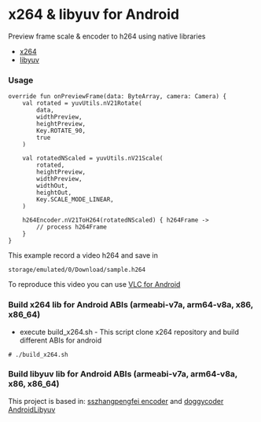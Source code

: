 # x264 & libyuv for Android

Preview frame scale & encoder to h264 using native libraries
* [x264]
* [libyuv]
### Usage

```
override fun onPreviewFrame(data: ByteArray, camera: Camera) {
    val rotated = yuvUtils.nV21Rotate(
        data,
        widthPreview,
        heightPreview,
        Key.ROTATE_90,
        true
    )

    val rotatedNScaled = yuvUtils.nV21Scale(
        rotated,
        heightPreview,
        widthPreview,
        widthOut,
        heightOut,
        Key.SCALE_MODE_LINEAR,
    )
    
    h264Encoder.nV21ToH264(rotatedNScaled) { h264Frame ->
        // process h264Frame
    }
}
```

This example record a video h264 and save in
``` 
storage/emulated/0/Download/sample.h264
```
To reproduce this video you can use [VLC for Android]

### Build x264 lib for Android ABIs (armeabi-v7a, arm64-v8a, x86, x86_64)

* execute build_x264.sh - This script clone x264 repository and build different ABIs for android

```
# ./build_x264.sh
```

### Build libyuv lib for Android ABIs (armeabi-v7a, arm64-v8a, x86, x86_64)

This project is based in: [sszhangpengfei encoder] and [doggycoder AndroidLibyuv]

[sszhangpengfei encoder]: https://github.com/sszhangpengfei/android_x264_encoder
[doggycoder AndroidLibyuv]: https://github.com/doggycoder/AndroidLibyuv
[x264]: https://www.videolan.org/developers/x264.html
[libyuv]: https://chromium.googlesource.com/libyuv/libyuv/
[VLC for Android]: https://play.google.com/store/apps/details?id=org.videolan.vlc&hl=es_CO
